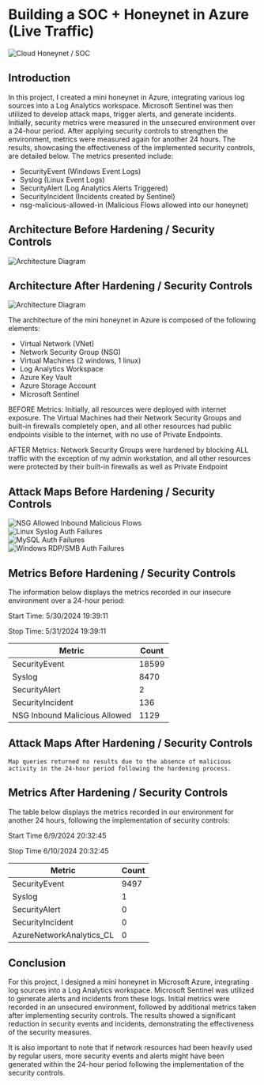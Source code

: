 # Building a SOC + Honeynet in Azure (Live Traffic)
![Cloud Honeynet / SOC](https://i.imgur.com/NQMrqma.jpg)

## Introduction

In this project, I created a mini honeynet in Azure, integrating various log sources into a Log Analytics workspace. Microsoft Sentinel was then utilized to develop attack maps, trigger alerts, and generate incidents. Initially, security metrics were measured in the unsecured environment over a 24-hour period. After applying security controls to strengthen the environment, metrics were measured again for another 24 hours. The results, showcasing the effectiveness of the implemented security controls, are detailed below. The metrics presented include:

- SecurityEvent (Windows Event Logs)
- Syslog (Linux Event Logs)
- SecurityAlert (Log Analytics Alerts Triggered)
- SecurityIncident (Incidents created by Sentinel)
- nsg-malicious-allowed-in (Malicious Flows allowed into our honeynet)

## Architecture Before Hardening / Security Controls
![Architecture Diagram](https://i.imgur.com/LSgw8bs.jpg)

## Architecture After Hardening / Security Controls
![Architecture Diagram](https://i.imgur.com/3r2MzHr.jpg)

The architecture of the mini honeynet in Azure is composed of the following elements:

- Virtual Network (VNet)
- Network Security Group (NSG)
- Virtual Machines (2 windows, 1 linux)
- Log Analytics Workspace
- Azure Key Vault
- Azure Storage Account
- Microsoft Sentinel

BEFORE Metrics: Initially, all resources were deployed with internet exposure. The Virtual Machines had their Network Security Groups and built-in firewalls completely open, and all other resources had public endpoints visible to the internet, with no use of Private Endpoints.

AFTER Metrics: Network Security Groups were hardened by blocking ALL traffic with the exception of my admin workstation, and all other resources were protected by their built-in firewalls as well as Private Endpoint

## Attack Maps Before Hardening / Security Controls
![NSG Allowed Inbound Malicious Flows](https://i.imgur.com/w7XWaMA.png)<br>
![Linux Syslog Auth Failures](https://i.imgur.com/aJcuG83.png)<br>
![MySQL Auth Failures](https://i.imgur.com/rk49fP4.png)<br>
![Windows RDP/SMB Auth Failures](https://i.imgur.com/vcbX86e.png)<br>

## Metrics Before Hardening / Security Controls

The information below displays the metrics recorded in our insecure environment over a 24-hour period:

Start Time: 5/30/2024 19:39:11

Stop Time: 5/31/2024 19:39:11

| Metric                   | Count
| ------------------------ | -----
| SecurityEvent            | 18599
| Syslog                   | 8470
| SecurityAlert            | 2
| SecurityIncident         | 136
| NSG Inbound Malicious Allowed | 1129

## Attack Maps After Hardening / Security Controls

```Map queries returned no results due to the absence of malicious activity in the 24-hour period following the hardening process.```

## Metrics After Hardening / Security Controls

The table below displays the metrics recorded in our environment for another 24 hours, following the implementation of security controls:


Start Time 6/9/2024 20:32:45


Stop Time	6/10/2024 20:32:45

| Metric                   | Count
| ------------------------ | -----
| SecurityEvent            | 9497
| Syslog                   | 1
| SecurityAlert            | 0
| SecurityIncident         | 0
| AzureNetworkAnalytics_CL | 0

## Conclusion

For this project, I designed a mini honeynet in Microsoft Azure, integrating log sources into a Log Analytics workspace. Microsoft Sentinel was utilized to generate alerts and incidents from these logs. Initial metrics were recorded in an unsecured environment, followed by additional metrics taken after implementing security controls. The results showed a significant reduction in security events and incidents, demonstrating the effectiveness of the security measures.

It is also important to note that if network resources had been heavily used by regular users, more security events and alerts might have been generated within the 24-hour period following the implementation of the security controls.
